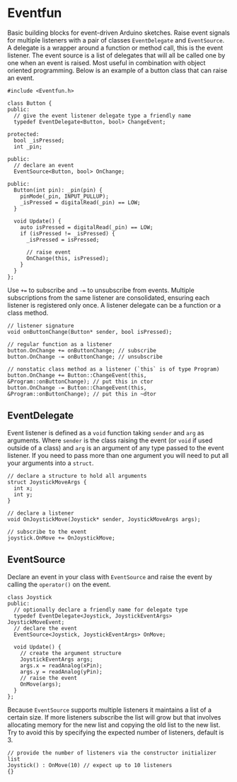 # Eventfun

Basic building blocks for event-driven Arduino sketches. Raise event signals for multiple listeners with a pair of classes `EventDelegate` and `EventSource`. A delegate is a wrapper around a function or method call, this is the event listener. The event source is a list of delegates that will all be called one by one when an event is raised. Most useful in combination with object oriented programming. Below is an example of a button class that can raise an event.

```
#include <Eventfun.h>

class Button {
public:
  // give the event listener delegate type a friendly name 
  typedef EventDelegate<Button, bool> ChangeEvent;

protected:
  bool _isPressed;
  int _pin;

public:
  // declare an event
  EventSource<Button, bool> OnChange;

public:
  Button(int pin): _pin(pin) {
    pinMode(_pin, INPUT_PULLUP);
    _isPressed = digitalRead(_pin) == LOW;
  }

  void Update() {
    auto isPressed = digitalRead(_pin) == LOW;
    if (isPressed != _isPressed) {
      _isPressed = isPressed;
      
      // raise event
      OnChange(this, isPressed);
    }
  }
};
```
Use `+=` to subscribe and `-=` to unsubscribe from events. Multiple subscriptions from the same listener are consolidated, ensuring each listener is registered only once. A listener delegate can be a function or a class method.
```
// listener signature
void onButtonChange(Button* sender, bool isPressed);

// regular function as a listener
button.OnChange += onButtonChange; // subscribe
button.OnChange -= onButtonChange; // unsubscribe

// nonstatic class method as a listener (`this` is of type Program)
button.OnChange += Button::ChangeEvent(this, &Program::onButtonChange); // put this in ctor
button.OnChange -= Button::ChangeEvent(this, &Program::onButtonChange); // put this in ~dtor
```

## EventDelegate

Event listener is defined as a `void` function taking `sender` and `arg` as arguments. Where `sender` is the class raising the event (or `void` if used outside of a class) and `arg` is an argument of any type passed to the event listener. If you need to pass more than one argument you will need to put all your arguments into a `struct`.

```
// declare a structure to hold all arguments
struct JoystickMoveArgs {
  int x;
  int y;
}

// declare a listener
void OnJoystickMove(Joystick* sender, JoystickMoveArgs args);

// subscribe to the event
joystick.OnMove += OnJoystickMove;
```

## EventSource

Declare an event in your class with `EventSource` and raise the event by calling the `operator()` on the event.
```
class Joystick
public:
  // optionally declare a friendly name for delegate type
  typedef EventDelegate<Joystick, JoystickEventArgs> JoystickMoveEvent;
  // declare the event
  EventSource<Joystick, JoystickEventArgs> OnMove;
  
  void Update() {
    // create the argument structure
    JoystickEventArgs args;
    args.x = readAnalog(xPin);
    args.y = readAnalog(yPin);
    // raise the event
    OnMove(args);
  }
};
```
Because `EventSource` supports multiple listeners it maintains a list of a certain size. If more listeners subscribe the list will grow but that involves allocating memory for the new list and copying the old list to the new list. Try to avoid this by specifying the expected number of listeners, default is 3.
```
// provide the number of listeners via the constructor initializer list
Joystick() : OnMove(10) // expect up to 10 listeners
{}
```
